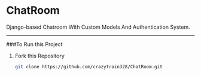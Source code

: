 # ChatRoom
Django-based Chatroom With Custom Models And Authentication System.

<hr>

###To Run this Project 

1) Fork this Repository
   ```bash
   git clone https://github.com/crazytrain328/ChatRoom.git
   ```

   
